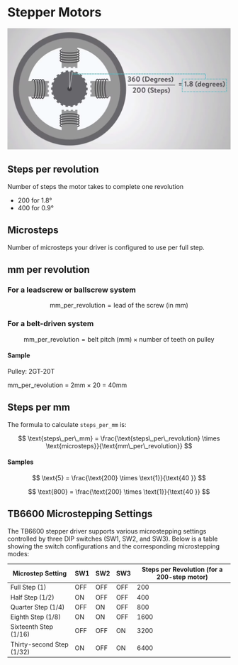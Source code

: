 # Stepper Motors

![stepper-motor-basic.png](stepper-motor-basic.png)

## Steps per revolution
Number of steps the motor takes to complete one revolution

* 200 for 1.8°
* 400 for 0.9°

## Microsteps
Number of microsteps your driver is configured to use per full step.

## mm per revolution
### For a leadscrew or ballscrew system

$$
\text{mm\_per\_revolution} = \text{lead of the screw (in mm)}
$$

### For a belt-driven system

$$
\text{mm\_per\_revolution} = \text{belt pitch (mm)} \times \text{number of teeth on pulley}
$$

#### Sample
Pulley: 2GT-20T

mm_per_revolution = 2mm × 20 = 40mm

## Steps per mm
The formula to calculate `steps_per_mm` is:

$$
\text{steps\_per\_mm} = \frac{\text{steps\_per\_revolution} \times \text{microsteps}}{\text{mm\_per\_revolution}}
$$

#### Samples
$$
\text{5} = \frac{\text{200} \times \text{1}}{\text{40  }}
$$


$$
\text{800} = \frac{\text{200} \times \text{1}}{\text{40  }}
$$


## TB6600 Microstepping Settings

The TB6600 stepper driver supports various microstepping settings controlled by three DIP switches (SW1, SW2, and SW3). Below is a table showing the switch configurations and the corresponding microstepping modes:

| Microstep Setting     | SW1 | SW2 | SW3 | Steps per Revolution (for a 200-step motor) |
|-----------------------|-----|-----|-----|---------------------------------------------|
| Full Step (1)         | OFF | OFF | OFF | 200                                         |
| Half Step (1/2)       | ON  | OFF | OFF | 400                                         |
| Quarter Step (1/4)    | OFF | ON  | OFF | 800                                         |
| Eighth Step (1/8)     | ON  | ON  | OFF | 1600                                        |
| Sixteenth Step (1/16) | OFF | OFF | ON  | 3200                                        |
| Thirty-second Step (1/32) | ON  | OFF | ON  | 6400                                   |

